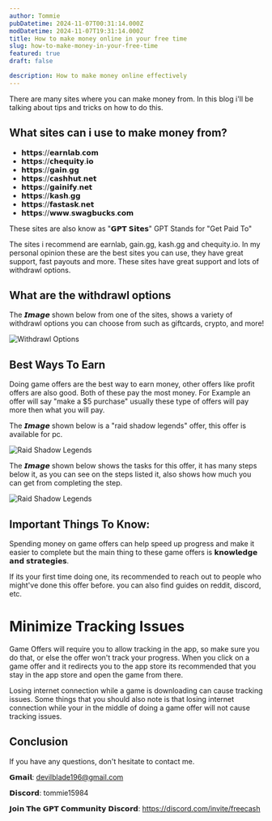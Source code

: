 ```yaml
---
author: Tommie
pubDatetime: 2024-11-07T00:31:14.000Z
modDatetime: 2024-11-07T19:31:14.000Z
title: How to make money online in your free time
slug: how-to-make-money-in-your-free-time
featured: true
draft: false

description: How to make money online effectively
---
```


There are many sites where you can make money from. In this blog i'll be talking about tips and tricks on how to do this. 

## What sites can i use to make money from?

- 𝗵𝘁𝘁𝗽𝘀://𝗲𝗮𝗿𝗻𝗹𝗮𝗯.𝗰𝗼𝗺
- 𝗵𝘁𝘁𝗽𝘀://𝗰𝗵𝗲𝗾𝘂𝗶𝘁𝘆.𝗶𝗼
- 𝗵𝘁𝘁𝗽𝘀://𝗴𝗮𝗶𝗻.𝗴𝗴
- 𝗵𝘁𝘁𝗽𝘀://𝗰𝗮𝘀𝗵𝗵𝘂𝘁.𝗻𝗲𝘁
- 𝗵𝘁𝘁𝗽𝘀://𝗴𝗮𝗶𝗻𝗶𝗳𝘆.𝗻𝗲𝘁
- 𝗵𝘁𝘁𝗽𝘀://𝗸𝗮𝘀𝗵.𝗴𝗴
- 𝗵𝘁𝘁𝗽𝘀://𝗳𝗮𝘀𝘁𝗮𝘀𝗸.𝗻𝗲𝘁
- 𝗵𝘁𝘁𝗽𝘀://𝘄𝘄𝘄.𝘀𝘄𝗮𝗴𝗯𝘂𝗰𝗸𝘀.𝗰𝗼𝗺

These sites are also know as "𝗚𝗣𝗧 𝗦𝗶𝘁𝗲𝘀" 
GPT Stands for "Get Paid To"

The sites i recommend are earnlab, gain.gg, kash.gg and chequity.io.
In my personal opinion these are the best sites you can use, they have great support, fast payouts and more. These sites have great support and lots of withdrawl options. 

## What are the withdrawl options

The 𝙄𝙢𝙖𝙜𝙚 shown below from one of the sites, shows a variety of withdrawl options you can choose from such as giftcards, crypto, and more!

![Withdrawl Options](@assets/images/withdrawl1.PNG)

## Best Ways To Earn

Doing game offers are the best way to earn money, other offers like profit offers are also good. Both of these pay the most money. For Example an offer will say "make a $5 purchase" usually these type of offers will pay more then what you will pay. 

The 𝙄𝙢𝙖𝙜𝙚 shown below is a "raid shadow legends" offer, this offer is available for pc.

![Raid Shadow Legends](@assets/images/raid1.PNG)

The 𝙄𝙢𝙖𝙜𝙚 shown below shows the tasks for this offer, it has many steps below it, as you can see on the steps listed it, also shows how much you can get from completing the step. 

![Raid Shadow Legends](@assets/images/raid2.png)

## Important Things To Know:

Spending money on game offers can help speed up progress and make it easier to complete but the main thing to these game offers is 𝗸𝗻𝗼𝘄𝗹𝗲𝗱𝗴𝗲 𝗮𝗻𝗱 𝘀𝘁𝗿𝗮𝘁𝗲𝗴𝗶𝗲𝘀.

If its your first time doing one, its recommended to reach out to people who might've done this offer before. you can also find guides on reddit, discord, etc.

# Minimize Tracking Issues 

Game Offers will require you to allow tracking in the app, so make sure you do that, or else the offer won't track your progress. When you click on a game offer and it redirects you to the app store its recommended that you stay in the app store and open the game from there.

Losing internet connection while a game is downloading can cause tracking issues. Some things that you should also note is that losing internet connection while your in the middle of doing a game offer will not cause tracking issues. 

## Conclusion

If you have any questions, don't hesitate to contact me. 

𝗚𝗺𝗮𝗶𝗹: devilblade196@gmail.com

𝗗𝗶𝘀𝗰𝗼𝗿𝗱: tommie15984

𝗝𝗼𝗶𝗻 𝗧𝗵𝗲 𝗚𝗣𝗧 𝗖𝗼𝗺𝗺𝘂𝗻𝗶𝘁𝘆 𝗗𝗶𝘀𝗰𝗼𝗿𝗱: https://discord.com/invite/freecash
